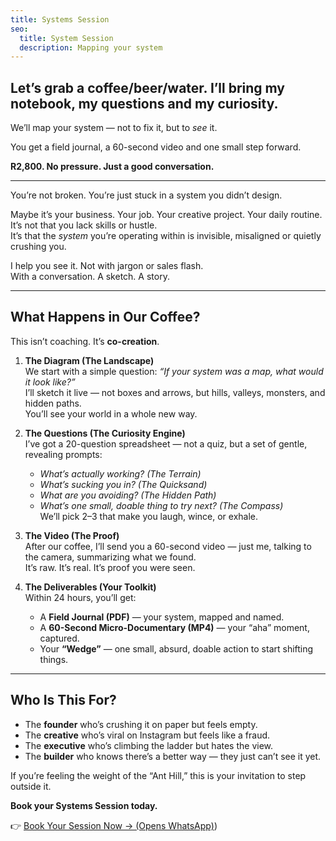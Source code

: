```yaml
---
title: Systems Session
seo:
  title: System Session
  description: Mapping your system
---
```



## Let’s grab a coffee/beer/water. I’ll bring my notebook, my questions and my curiosity.  
We’ll map your system — not to fix it, but to *see* it.

You get a field journal, a 60-second video and one small step forward.  

**R2,800. No pressure. Just a good conversation.**

---

You’re not broken. You’re just stuck in a system you didn’t design.

Maybe it’s your business. Your job. Your creative project. Your daily routine.  
It’s not that you lack skills or hustle.  
It’s that the *system* you’re operating within is invisible, misaligned or quietly crushing you.

I help you see it. Not with jargon or sales flash.  
With a conversation. A sketch. A story.

---

## What Happens in Our Coffee?

This isn’t coaching. It’s **co-creation**.

1.  **The Diagram (The Landscape)**  
    We start with a simple question: *“If your system was a map, what would it look like?”*  
    I’ll sketch it live — not boxes and arrows, but hills, valleys, monsters, and hidden paths.  
    You’ll see your world in a whole new way.

2.  **The Questions (The Curiosity Engine)**  
    I’ve got a 20-question spreadsheet — not a quiz, but a set of gentle, revealing prompts:  
    - *What’s actually working? (The Terrain)*  
    - *What’s sucking you in? (The Quicksand)*  
    - *What are you avoiding? (The Hidden Path)*  
    - *What’s one small, doable thing to try next? (The Compass)*  
    We’ll pick 2–3 that make you laugh, wince, or exhale.

3.  **The Video (The Proof)**  
    After our coffee, I’ll send you a 60-second video — just me, talking to the camera, summarizing what we found.  
    It’s raw. It’s real. It’s proof you were seen.

4.  **The Deliverables (Your Toolkit)**  
    Within 24 hours, you’ll get:  
    - A **Field Journal (PDF)** — your system, mapped and named.  
    - A **60-Second Micro-Documentary (MP4)** — your “aha” moment, captured.  
    - Your **“Wedge”** — one small, absurd, doable action to start shifting things.

---

## Who Is This For?

- The **founder** who’s crushing it on paper but feels empty.
- The **creative** who’s viral on Instagram but feels like a fraud.
- The **executive** who’s climbing the ladder but hates the view.
- The **builder** who knows there’s a better way — they just can’t see it yet.

If you’re feeling the weight of the “Ant Hill,” this is your invitation to step outside it.


**Book your Systems Session today.**  

👉 [Book Your Session Now → (Opens WhatsApp)](https://wa.me/27729418482))